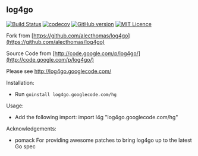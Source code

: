 ## log4go

  [![Build Status](https://travis-ci.org/CharLemAznable/log4go.svg?branch=master)](https://travis-ci.org/CharLemAznable/log4go)
  [![codecov](https://codecov.io/gh/CharLemAznable/log4go/branch/master/graph/badge.svg)](https://codecov.io/gh/CharLemAznable/log4go)
  [![GitHub version](https://badge.fury.io/gh/CharLemAznable%2Flog4go.svg)](https://badge.fury.io/gh/CharLemAznable%2Flog4go)
  [![MIT Licence](https://badges.frapsoft.com/os/mit/mit.svg?v=103)](https://opensource.org/licenses/mit-license.php)

Fork from [https://github.com/alecthomas/log4go](https://github.com/alecthomas/log4go)

Source Code from [http://code.google.com/p/log4go/](http://code.google.com/p/log4go/)

Please see http://log4go.googlecode.com/

Installation:
- Run `goinstall log4go.googlecode.com/hg`

Usage:
- Add the following import:
import l4g "log4go.googlecode.com/hg"

Acknowledgements:
- pomack
  For providing awesome patches to bring log4go up to the latest Go spec
